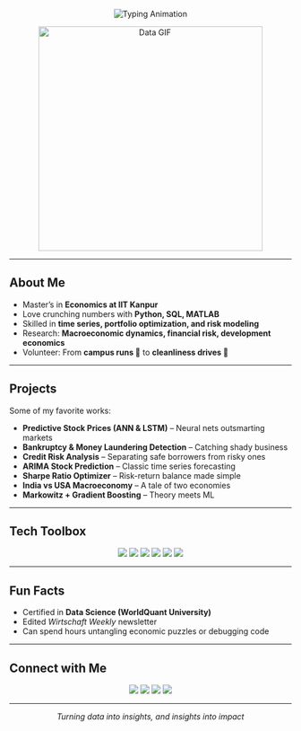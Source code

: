 <!-- Typing SVG Banner -->
<p align="center">
  <img src="https://readme-typing-svg.herokuapp.com?size=28&color=2563EB&center=true&vCenter=true&width=600&lines=Hey+there,+I'm+Vishal+Singh!;Economics+%2B+Machine+Learning+Explorer;Turning+data+into+insights+" alt="Typing Animation" />
</p>

<!-- Moving GIF -->
<p align="center">
  <img src="https://media.giphy.com/media/qgQUggAC3Pfv687qPC/giphy.gif" width="400" alt="Data GIF">
</p>

---

##  About Me
-  Master’s in **Economics at IIT Kanpur**
-  Love crunching numbers with **Python, SQL, MATLAB**
-  Skilled in **time series, portfolio optimization, and risk modeling**
-  Research: **Macroeconomic dynamics, financial risk, development economics**
-  Volunteer: From **campus runs 🏃** to **cleanliness drives 🌱**

---

##  Projects
 Some of my favorite works:  
-  **Predictive Stock Prices (ANN & LSTM)** – Neural nets outsmarting markets  
-  **Bankruptcy & Money Laundering Detection** – Catching shady business  
-  **Credit Risk Analysis** – Separating safe borrowers from risky ones  
-  **ARIMA Stock Prediction** – Classic time series forecasting  
-  **Sharpe Ratio Optimizer** – Risk-return balance made simple  
-  **India vs USA Macroeconomy** – A tale of two economies  
-  **Markowitz + Gradient Boosting** – Theory meets ML  

---

##  Tech Toolbox
<p align="center">
  <img src="https://img.shields.io/badge/Python-3776AB?style=for-the-badge&logo=python&logoColor=white"/>
  <img src="https://img.shields.io/badge/SQL-025E8C?style=for-the-badge&logo=sqlite&logoColor=white"/>
  <img src="https://img.shields.io/badge/MATLAB-orange?style=for-the-badge&logo=mathworks&logoColor=white"/>
  <img src="https://img.shields.io/badge/LaTeX-008080?style=for-the-badge&logo=latex&logoColor=white"/>
  <img src="https://img.shields.io/badge/Scikit--Learn-F7931E?style=for-the-badge&logo=scikit-learn&logoColor=white"/>
  <img src="https://img.shields.io/badge/Pandas-150458?style=for-the-badge&logo=pandas&logoColor=white"/>
</p>

---

##  Fun Facts 
-  Certified in **Data Science (WorldQuant University)**  
-  Edited *Wirtschaft Weekly* newsletter  
-  Can spend hours untangling economic puzzles or debugging code  

---

##  Connect with Me
<p align="center">
  <a href="mailto:vishalsingh272876@gmail.com"><img src="https://img.shields.io/badge/Email-D14836?style=for-the-badge&logo=gmail&logoColor=white"></a>
  <a href="https://www.linkedin.com/in/vishal-singh-iitk-eco/"><img src="https://img.shields.io/badge/LinkedIn-0A66C2?style=for-the-badge&logo=linkedin&logoColor=white"></a>
  <a href="https://github.com/singh-vishal-code"><img src="https://img.shields.io/badge/GitHub-181717?style=for-the-badge&logo=github&logoColor=white"></a>
  <a href="https://www.researchgate.net/profile/Ajad_Singh2"><img src="https://img.shields.io/badge/Research-00CCBB?style=for-the-badge&logo=readthedocs&logoColor=white"></a>
</p>

---

<p align="center">
  <i> Turning data into insights, and insights into impact </i>
</p>
